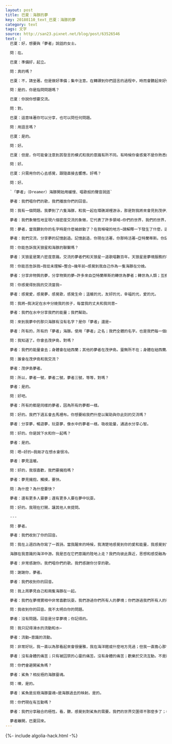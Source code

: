 ```yaml
---
layout: post
title: 巴夏：海豚的夢
key: 20180110_text_巴夏：海豚的夢
category: text
tags: 文字
source: http://san23.pixnet.net/blog/post/63526546
text: |
  巴夏：好，想要與「夢者」說話的女士。

  問：在。

  巴夏：準備好，起立。

  問：真的嗎？

  巴夏：不，請坐著。但是做好準備；集中注意。在轉譯到你們語言的過程中，時而會聽起來好像你被告訴了什麼事情。如果你注意力集中的話，你會明白這是你做出響應的時候了。注意模式的改變，然後你就會知道什麼時候是你分享的時候了。明白？

  問：是的，你是指問問題嗎？

  巴夏：你說你想要交流。

  問：對。

  巴夏：這意味著你可以分享，也可以問任何問題。

  問：用語言嗎？

  巴夏：是的。

  問：好。

  巴夏：但是，你可能會注意到其發言的模式和我的意識有所不同。有時候你會感覺不是你熟悉的模式；你可能不知道下一句該輪到你說了。

  問：好。

  巴夏：只需用你的心去感覺，跟隨直接去響應。好嗎？

  問：好。

  `「夢者」（Dreamer）海豚開始用緩慢、唱歌般的聲音說話`

  夢者：我們唱你們的歌，我們播放你們的回音。

  問：我有一個問題。我夢到了六隻海豚，和我一起在環礁湖裡游泳，那是對我將來會見到茂伊島的預示嗎？

  夢者：我們象徵性地呈現六個密度交流的象徵，它代表了許多領域—你們的世界，我們的世界，我們共享它們；茂伊島；南岸。紐西蘭。還有馬裡布區域的點。還有巨牆—你們稱作日本北部的地方。沿著這些區域的點；秘魯的海岸。還有中美洲。六隻海豚的六個點代表了六個密度。夢者們聚集，我們的意識聚集在一起，代表夢的分享，夢的給予，和你們一樣。

  問：夢者，當我聽到你的名字時是什麼被啟動了？在我喉嚨的地方⋯請解釋一下發生了什麼，這對我有什麼幫助。

  夢者：我們交流，分享夢的記憶創造。記憶創造，你現在活著，你那時活著⋯亞特蘭蒂斯。你記得交流分享。你在睡眠中分享夢境，現在你醒著分享夢境。你說話，你迴響。你分享，現在你交流。夢通過你的喉嚨⋯夢變成物質現實。醒來打開門；醒來打開樂器；醒來打開能力。和我們一道歌唱。

  問：你能告訴我天狼星和海豚的聯繫嗎？

  夢者：天狼星是第六密度意識。交流的夢者們和天狼星一道歌唱數百年。天狼星是夢境服務的符號，天狼星的存在生活在能量的海洋裡⋯你們的心智將其轉譯為水生兩棲生物。我，能量，夢者能量，天狼星能量的地球副本。

  問：你能否告訴我⋯我從未理解⋯整合⋯幾年前⋯感覺到我自己作為一隻海豚在分娩。

  夢者：分享非物質的夢，分享物質的夢—許多來自亞特蘭蒂斯的轉世為夢者；轉世為人類；互換，交換，轉世為人—夢者，夢者，人類分享分娩的非物質能量。我們分享在夢中打開的通道。我們幫助分娩時通道的打開；還有與大角星的聯繫，交流；大角星幫助通道的打開⋯地球的分娩。

  問：你感覺得到我的交流當我⋯

  夢者：感覺愛，感覺夢，感覺歌，感覺生命；溫暖的光，友好的光，幸福的光，愛的光。

  問：我將⋯我決定在水中分娩我的孩子，每當我的丈夫和我同意⋯

  夢者：我們在水中分享我們的能量；我們幫助。

  問：來到我夢中的那只海豚有沒有名字？是你「夢者」還是⋯

  夢者：所有的，所有的「夢者」海豚。使用「夢者」之名；我們全體的名字。也是我們每一個的名字：夢者。

  問：我知道了。你會去茂伊島，對嗎？

  夢者：我們的能量會去；身體會在紐西蘭；其他的夢者在茂伊島。靈無所不在；身體在紐西蘭。

  問：誰會在茂伊島和我交流？

  夢者：茂伊島夢者。

  問：所以，夢者一號，夢者二號，夢者三號，等等，對嗎？

  夢者：是的。

  問：好吧。

  夢者：所有的都是同樣的夢者，因為所有的夢都一樣。

  問：好的。我們下週五會去馬裡布。你想要給我們什麼以幫助與你此刻的交流嗎？

  夢者：分享夢，暢遊夢，玩耍夢，像水中的夢者一樣。吸收能量，通過水分享心智。

  問：好的。你是說下水和你一起嗎？

  夢者：是的。

  問：嗯⋯好的⋯我剛才在想水會很冷。

  夢者：夢見溫暖。

  問：好的，我很喜歡，我們要擁抱嗎？

  夢者：夢見擁抱，觸摸，要快。

  問：為什麼？為什麼要快？

  夢者：還有更多人要夢；還有更多人要在夢中玩耍。

  問：好的。我現在打開，讓其他人來提問。

  ---

  問：夢者。

  夢者：我們收到了你的回音。

  問：我在上週四為你寫了一首詩。當我醒來的時候，我清楚地感覺到你的愛和能量，我感覺到它從你那兒流出，就像一個共同的創造。我把它寫了下來，我想要和你以及所有的海豚，還有所有的人類分享。我稱它為「海豚的夢」。

  海豚在我意識的海洋中游。我是否在它們意識的陸地上走？我們向彼此靠近，思想和感受融為一個愛的湧流，直到我們間的紐帶將兩個分離的世界相連，融為一個狂喜的清醒之夢。

  夢者：非常感謝你。我們唱你們的歌。我們感謝你分享的歌。

  問：謝謝你，夢者。

  夢者：我們收到你的回音。

  問：我上周夢見自己和兩隻海豚在一起。

  夢者：我們在夢境實相中非常喜歡玩耍。我們游過你們所有人的夢境；你們游過我們所有人的夢境。你收到我的回音了嗎？

  問：我收到你的回音。我不太明白你的問題。

  夢者：沒有問題。回音是分享夢境；你記得的。

  問：我只記得滑水的流動和水⋯

  夢者：流動⋯意識的流動。

  問：非常好玩，我一直以為那看起來會很優雅，我在海洋館或什麼地方見過；但我一直擔心那會不會傷到海豚—在滑水時？讓它們拉繩不知道痛不痛⋯

  夢者：沒有身體的痛苦；只有被囚禁的心靈的痛苦。沒有身體的痛苦；歡樂於交流互動。不是所有的海豚都是夢者；不是所有的海豚理解。所有的都同感，所有的都找到歡樂⋯但一些有被囚禁的心靈痛苦。所有的自由。我們互動，我們分享。你們玩耍。來看大海，我們玩耍。在海洋裡沒有身體的痛苦，沒有心靈的痛苦，沒有靈魂的痛苦，我們不會讓你們溺水。

  問：你們會避開鯊魚嗎？

  夢者：鯊魚？相反極的海豚靈魂。

  問：噢，是的。

  夢者：鯊魚是反極海豚靈魂⋯是海豚過去的映射。是的。

  問：你們現在有互動嗎？

  夢者：我們分享融合的極性。看，聽，感覺到對鯊魚的需要。我們的世界交匯得不那麼多了；相互避開彼此。極少數情況中不是夢者的海豚⋯有一些互動。不那麼多了。更多的海豚成為了夢者；更多的人類成為了夢者。在夢裡，再也沒有掠食者；再也沒有黑暗中的利齒；夢見溫暖；夢見光亮。看，聽每一個地方，每一個人。沒有躲藏之處；沒有要躲藏的⋯不需要。我們愛。我們玩耍；我們共享夢境。夢之夜是一個永遠的夢的世界。我們唱你們的歌。我們送出我們的回聲。

  夢者離開，巴夏回來。
---
```


{%- include algolia-hack.html -%}
